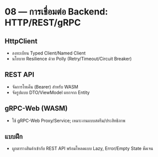 # 08 — การเชื่อมต่อ Backend: HTTP/REST/gRPC

## HttpClient
- ลงทะเบียน Typed Client/Named Client
- นโยบาย Resilience ด้วย Polly (Retry/Timeout/Circuit Breaker)

## REST API
- จัดการโทเค็น (Bearer) สำหรับ WASM
- จัดรูปแบบ DTO/ViewModel แยกจาก Entity

## gRPC-Web (WASM)
- ใช้ gRPC-Web Proxy/Service; เหมาะงานแบบสตรีม/ประสิทธิภาพ

## แบบฝึก
- ผูกตารางสินค้าเข้ากับ REST API พร้อมโหลดแบบ Lazy, Error/Empty State ชัดเจน
